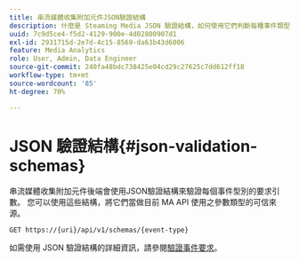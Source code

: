 ```yaml
---
title: 串流媒體收集附加元件JSON驗證結構
description: 什麼是 Steaming Media JSON 驗證結構，如何使用它們判斷每種事件類型的正確要求內文參數。
uuid: 7c9d5ce4-f5d2-4129-900e-4d02800907d1
exl-id: 2931715d-2e7d-4c15-8569-da63b43d6006
feature: Media Analytics
role: User, Admin, Data Engineer
source-git-commit: 240fa48bdc738425e04cd29c27625c7dd612ff18
workflow-type: tm+mt
source-wordcount: '85'
ht-degree: 70%

---
```


# JSON 驗證結構{#json-validation-schemas}

串流媒體收集附加元件後端會使用JSON驗證結構來驗證每個事件型別的要求引數。 您可以使用這些結構，將它們當做目前 MA API 使用之參數類型的可信來源。

`GET https://{uri}/api/v1/schemas/{event-type}`

如需使用 JSON 驗證結構的詳細資訊，請參閱[驗證事件要求](../mc-api-impl/mc-api-validate-reqs.md)。
